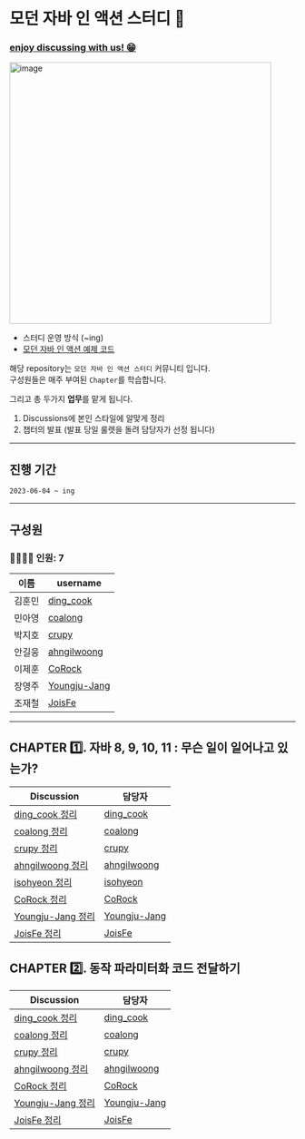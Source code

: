 # 모던 자바 인 액션 스터디 📝

### [enjoy discussing with us! 😁](https://github.com/orgs/Study-2-Modern-Java-In-Action/discussions) 

<img width="461" alt="image" src="https://github.com/bunsung92/Modern-Java-in-Action-Study/assets/53285909/4b7997f5-ecd8-4ab7-b914-a83d5bcaa638">

- 스터디 운영 방식 (~ing)
- [모던 자바 인 액션 예제 코드](http://www.hanbit.co.kr/src/10202)

해당 repository는 `모던 자바 인 액션 스터디` 커뮤니티 입니다.   
구성원들은 매주 부여된 `Chapter`를 학습합니다.

그리고 총 두가지 **업무**를 맡게 됩니다.

1. Discussions에 본인 스타일에 알맞게 정리
2. 챕터의 발표 (발표 당일 룰렛을 돌려 담당자가 선정 됩니다)

---

## 진행 기간
```
2023-06-04 ~ ing
```

---

## 구성원
### 👨‍👩‍👧‍👦 인원: 7
|이름|username|
|---|---|
| 김훈민 | [ding_cook](https://github.com/bunsung92) |
| 민아영 | [coalong](https://github.com/coalong) |
| 박지호 | [crupy](https://github.com/crupy) |
| 안길웅 | [ahngilwoong](https://github.com/ahngilwoong)
| 이제훈 | [CoRock](https://github.com/corock) |
| 장영주 | [Youngju-Jang](https://github.com/Youngju-Jang) |
| 조재철 | [JoisFe](https://github.com/JoisFe) |

---

## CHAPTER 1️⃣. 자바 8, 9, 10, 11 : 무슨 일이 일어나고 있는가?

| Discussion | 담당자 |
| --- | --- |
| [ding_cook 정리](https://github.com/orgs/Study-2-Modern-Java-In-Action/discussions/2) | [ding_cook](https://github.com/bunsung92) |
| [coalong 정리](https://github.com/orgs/Study-2-Modern-Java-In-Action/discussions/15) | [coalong](https://github.com/coalong) |
| [crupy 정리](https://github.com/orgs/Study-2-Modern-Java-In-Action/discussions/5) | [crupy](https://github.com/crupy) |
| [ahngilwoong 정리](https://github.com/orgs/Study-2-Modern-Java-In-Action/discussions/7) | [ahngilwoong](https://github.com/ahngilwoong)
| [isohyeon 정리](https://github.com/orgs/Study-2-Modern-Java-In-Action/discussions/8) | [isohyeon](https://github.com/isohyeon) |
| [CoRock 정리](https://github.com/orgs/Study-2-Modern-Java-In-Action/discussions/13) | [CoRock](https://github.com/corock) |
| [Youngju-Jang 정리](https://github.com/orgs/Study-2-Modern-Java-In-Action/discussions/3) | [Youngju-Jang](https://github.com/Youngju-Jang) |
| [JoisFe 정리](https://github.com/orgs/Study-2-Modern-Java-In-Action/discussions/4) | [JoisFe](https://github.com/JoisFe) |

## CHAPTER 2️⃣. 동작 파라미터화 코드 전달하기 

| Discussion | 담당자 |
| --- | --- |
| [ding_cook 정리](https://github.com/orgs/Study-2-Modern-Java-In-Action/discussions/12) | [ding_cook](https://github.com/bunsung92) |
| [coalong 정리](https://github.com/orgs/Study-2-Modern-Java-In-Action/discussions/17) | [coalong](https://github.com/coalong) |
| [crupy 정리](https://github.com/orgs/Study-2-Modern-Java-In-Action/discussions/10) | [crupy](https://github.com/crupy) |
| [ahngilwoong 정리](https://github.com/orgs/Study-2-Modern-Java-In-Action/discussions/16) | [ahngilwoong](https://github.com/ahngilwoong) |
| [CoRock 정리](https://github.com/orgs/Study-2-Modern-Java-In-Action/discussions/14) | [CoRock](https://github.com/corock) |
| [Youngju-Jang 정리](https://github.com/orgs/Study-2-Modern-Java-In-Action/discussions/9) | [Youngju-Jang](https://github.com/Youngju-Jang) |
| [JoisFe 정리](https://github.com/orgs/Study-2-Modern-Java-In-Action/discussions/6) | [JoisFe](https://github.com/JoisFe) |

